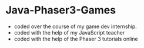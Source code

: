 # Java-Phaser3-Games

* coded over the course of my game dev internship.
* coded with the help of my JavaScript teacher 
* coded with the help of the Phaser 3 tutorials online
